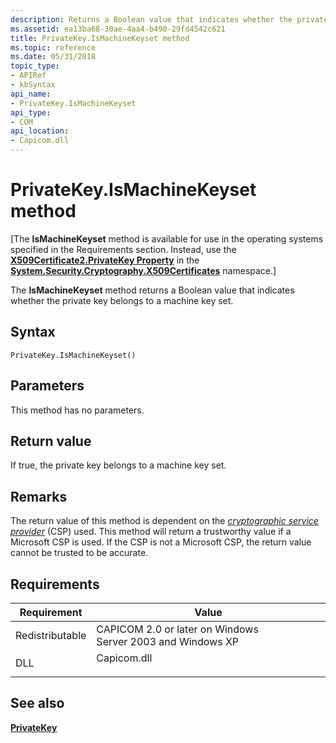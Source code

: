 ```yaml
---
description: Returns a Boolean value that indicates whether the private key belongs to a machine key set.
ms.assetid: ea13ba68-30ae-4aa4-b490-29fd4542c621
title: PrivateKey.IsMachineKeyset method
ms.topic: reference
ms.date: 05/31/2018
topic_type:
- APIRef
- kbSyntax
api_name:
- PrivateKey.IsMachineKeyset
api_type:
- COM
api_location:
- Capicom.dll
---
```


# PrivateKey.IsMachineKeyset method

\[The **IsMachineKeyset** method is available for use in the operating systems specified in the Requirements section. Instead, use the [**X509Certificate2.PrivateKey Property**](/dotnet/api/system.security.cryptography.x509certificates.x509certificate2.privatekey?view=netcore-3.1&preserve-view=true) in the [**System.Security.Cryptography.X509Certificates**](/dotnet/api/system.security.cryptography.x509certificates.publickey.-ctor?view=netcore-3.1&preserve-view=true) namespace.\]

The **IsMachineKeyset** method returns a Boolean value that indicates whether the private key belongs to a machine key set.

## Syntax


```VB
PrivateKey.IsMachineKeyset()
```



## Parameters

This method has no parameters.

## Return value

If true, the private key belongs to a machine key set.

## Remarks

The return value of this method is dependent on the [*cryptographic service provider*](../secgloss/c-gly.md) (CSP) used. This method will return a trustworthy value if a Microsoft CSP is used. If the CSP is not a Microsoft CSP, the return value cannot be trusted to be accurate.

## Requirements



| Requirement | Value |
|----------------------------|----------------------------------------------------------------------------------------|
| Redistributable<br/> | CAPICOM 2.0 or later on Windows Server 2003 and Windows XP<br/>                  |
| DLL<br/>             | <dl> <dt>Capicom.dll</dt> </dl> |



## See also

<dl> <dt>

[**PrivateKey**](privatekey.md)
</dt> </dl>

 

 

